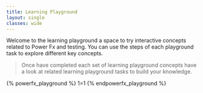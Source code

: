 ```yaml
---
title: Learning Playground
layout: single
classes: wide
---
```


Welcome to the learning playground a space to try interactive concepts related to Power Fx and testing. You can use the steps of each playground task to explore different key concepts.

> Once have completed each set of learning playground concepts have a look at related learning playground tasks to build your knowledge.

{% powerfx_playground %}
1=1
{% endpowerfx_playground %}

